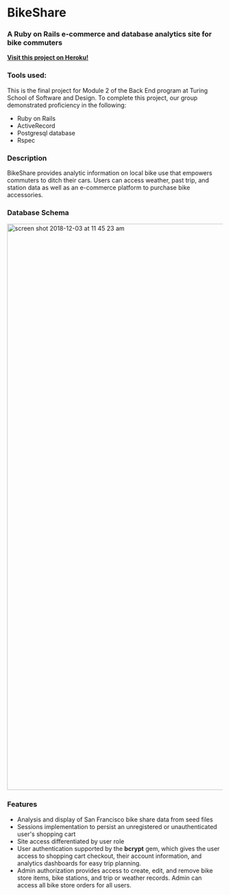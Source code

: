 # BikeShare
### A Ruby on Rails e-commerce and database analytics site for bike commuters
[__Visit this project on Heroku!__](https://bike-share-project.herokuapp.com/)

### Tools used:
This is the final project for Module 2 of the Back End program at Turing School of Software and Design. To complete this project, our group demonstrated proficiency in the following:
* Ruby on Rails
* ActiveRecord
* Postgresql database
* Rspec

### Description
BikeShare provides analytic information on local bike use that empowers commuters to ditch their cars. Users can access weather, past trip, and station data as well as an e-commerce platform to purchase bike accessories.

### Database Schema
<img width="1319" alt="screen shot 2018-12-03 at 11 45 23 am" src="https://user-images.githubusercontent.com/39714935/49394518-5a757b00-f6f1-11e8-9a11-f5b99fe1af48.png">

### Features
* Analysis and display of San Francisco bike share data from seed files
* Sessions implementation to persist an unregistered or unauthenticated user's shopping cart
* Site access differentiated by user role
* User authentication supported by the __bcrypt__ gem, which gives the user access to shopping cart checkout, their account information, and analytics dashboards for easy trip planning.
* Admin authorization provides access to create, edit, and remove bike store items, bike stations, and trip or weather records. Admin can access all bike store orders for all users. 




